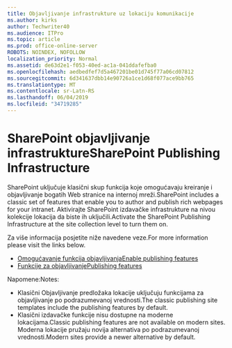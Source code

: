 ```yaml
---
title: Objavljivanje infrastrukture uz lokaciju komunikacije
ms.author: kirks
author: Techwriter40
ms.audience: ITPro
ms.topic: article
ms.prod: office-online-server
ROBOTS: NOINDEX, NOFOLLOW
localization_priority: Normal
ms.assetid: de63d2e1-f053-40ed-ac1a-041ddafefba0
ms.openlocfilehash: aedbedfef7d5a467201be01d745f77a06cd07812
ms.sourcegitcommit: 6d341637dbb14e90726a1ce1d68f077ace9bb765
ms.translationtype: MT
ms.contentlocale: sr-Latn-RS
ms.lasthandoff: 06/04/2019
ms.locfileid: "34719285"
---
```

# <a name="sharepoint-publishing-infrastructure"></a><span data-ttu-id="6fa2b-102">SharePoint objavljivanje infrastrukture</span><span class="sxs-lookup"><span data-stu-id="6fa2b-102">SharePoint Publishing Infrastructure</span></span>


<p><span data-ttu-id="6fa2b-103">SharePoint uključuje klasični skup funkcija koje omogućavaju kreiranje i objavljivanje bogatih Web stranice na internoj mreži.</span><span class="sxs-lookup"><span data-stu-id="6fa2b-103">SharePoint includes a classic set of features that enable you to author and publish rich webpages for your intranet.</span></span> <span data-ttu-id="6fa2b-104">Aktivirajte SharePoint izdavačke infrastrukture na nivou kolekcije lokacija da biste ih uključili.</span><span class="sxs-lookup"><span data-stu-id="6fa2b-104">Activate the SharePoint Publishing Infrastructure at the site collection level to turn them on.</span></span></p>  <p><span data-ttu-id="6fa2b-105">Za više informacija posjetite niže navedene veze.</span><span class="sxs-lookup"><span data-stu-id="6fa2b-105">For more information please visit the links below.</span></span></p>  <ul>  <li><span data-ttu-id="6fa2b-106"><a href="https://support.office.com/en-us/article/Enable-publishing-features-479677A6-8B33-4AC7-907D-071C1C7E4518">Omogućavanje funkcija objavljivanja</a></span><span class="sxs-lookup"><span data-stu-id="6fa2b-106"><a href="https://support.office.com/en-us/article/Enable-publishing-features-479677A6-8B33-4AC7-907D-071C1C7E4518">Enable publishing features</a></span></span></li>  <li><span data-ttu-id="6fa2b-107"><a href="https://support.office.com/en-us/article/Features-enabled-in-a-SharePoint-Online-publishing-site-3AB3810C-3C2C-4361-9D0E-0CBE666EA0B0?wt.mc_id=O365_Portal_MMaven#__toc336865553">Funkcije za objavljivanje</a></span><span class="sxs-lookup"><span data-stu-id="6fa2b-107"><a href="https://support.office.com/en-us/article/Features-enabled-in-a-SharePoint-Online-publishing-site-3AB3810C-3C2C-4361-9D0E-0CBE666EA0B0?wt.mc_id=O365_Portal_MMaven#__toc336865553">Publishing features</a></span></span></li>  </ul>  <p><span data-ttu-id="6fa2b-108">Napomene:</span><span class="sxs-lookup"><span data-stu-id="6fa2b-108">Notes:</span></span></p>  <ul>  <li><span data-ttu-id="6fa2b-109">Klasični Objavljivanje predložaka lokacije uključuju funkcijama za objavljivanje po podrazumevanoj vrednosti.</span><span class="sxs-lookup"><span data-stu-id="6fa2b-109">The classic publishing site templates include the publishing features by default.</span></span></li>  <li><span data-ttu-id="6fa2b-110">Klasični izdavačke funkcije nisu dostupne na moderne lokacijama.</span><span class="sxs-lookup"><span data-stu-id="6fa2b-110">Classic publishing features are not available on modern sites.</span></span> <span data-ttu-id="6fa2b-111">Moderna lokacije pružaju novija alternativa po podrazumevanoj vrednosti.</span><span class="sxs-lookup"><span data-stu-id="6fa2b-111">Modern sites provide a newer alternative by default.</span></span></li>  </ul>

